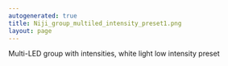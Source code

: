```yaml
---
autogenerated: true
title: Niji_group_multiled_intensity_preset1.png
layout: page
---
```


Multi-LED group with intensities, white light low intensity preset
